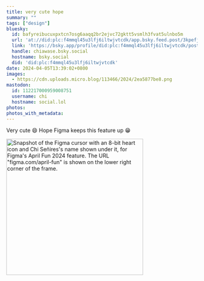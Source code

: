 ```yaml
---
title: very cute hope
summary: ""
tags: ["design"]
bluesky:
  id: bafyreibucuxpxtcn7osg6aaqq2br2ejvc72gktt5vsmlh3fvat5ulnbo5m
  url: 'at://did:plc:f4mmql45u3lfj6iltwjvtcdk/app.bsky.feed.post/3kpefjyk3ed2f'
  link: 'https://bsky.app/profile/did:plc:f4mmql45u3lfj6iltwjvtcdk/post/3kpefjyk3ed2f'
  handle: chiawase.bsky.social
  hostname: bsky.social
  did: 'did:plc:f4mmql45u3lfj6iltwjvtcdk'
date: 2024-04-05T13:39:02+0800
images:
  - https://cdn.uploads.micro.blog/113466/2024/2ea5877be8.png
mastodon:
  id: 112217000959008751
  username: chi
  hostname: social.lol
photos: 
photos_with_metadata: 
---
```


Very cute 😄 Hope Figma keeps this feature up 😁

<img src="uploads/2024/2ea5877be8.png" width="360" height="360" alt="Snapshot of the Figma cursor with an 8-bit heart icon and Chi Señires's name shown under it, for Figma's April Fun 2024 feature. The URL &quot;figma.com/april-fun&quot; is shown on the lower right corner of the frame.">
